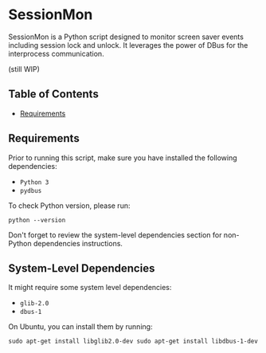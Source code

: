 # SessionMon

SessionMon is a Python script designed to monitor screen saver events including session lock and unlock. It leverages the power of DBus for the interprocess communication.

(still WIP)
## Table of Contents

- [Requirements](#requirements)

## Requirements

Prior to running this script, make sure you have installed the following dependencies:

- `Python 3`
- `pydbus`

To check Python version, please run:

```shell
python --version
```

Don't forget to review the system-level dependencies section for non-Python dependencies instructions.

## System-Level Dependencies

It might require some system level dependencies:

- `glib-2.0`
- `dbus-1`

On Ubuntu, you can install them by running:

```shell
sudo apt-get install libglib2.0-dev sudo apt-get install libdbus-1-dev
```